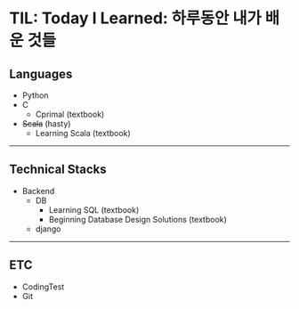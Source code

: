 # TIL: Today I Learned: 하루동안 내가 배운 것들

## Languages
- Python
- C
    - Cprimal (textbook)
- ~~Scala~~ (hasty)
    - Learning Scala (textbook)
---
## Technical Stacks
- Backend
    - DB
        - Learning SQL (textbook)
        - Beginning Database Design Solutions (textbook)
    - django
---
## ETC
- CodingTest
- Git
